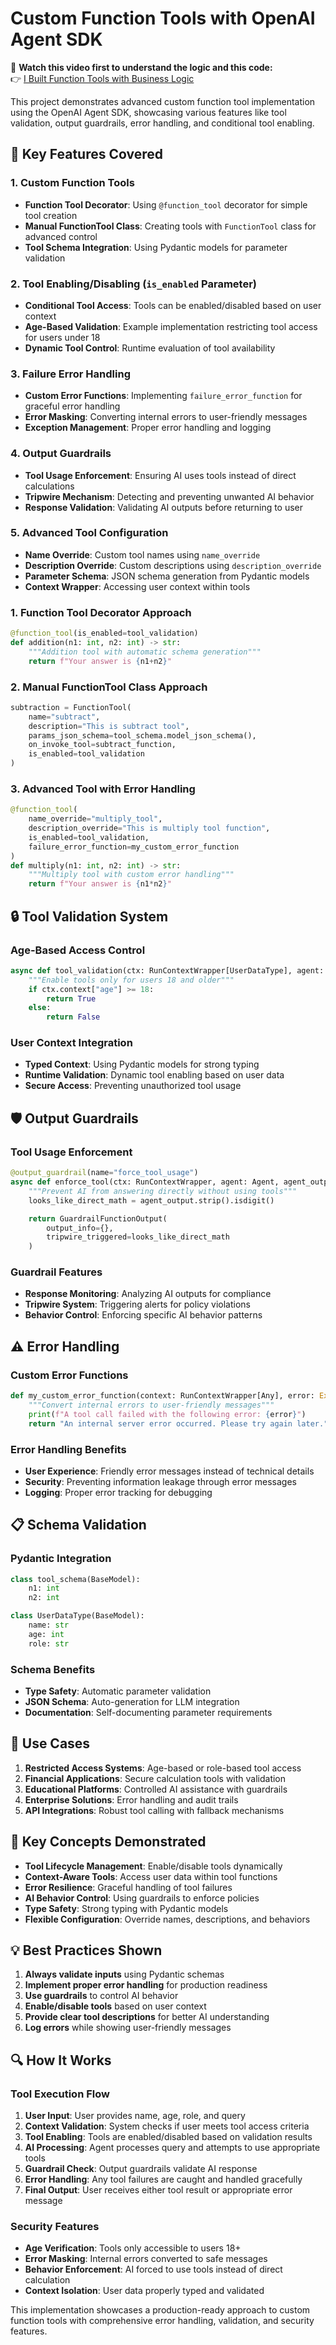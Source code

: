 # Custom Function Tools with OpenAI Agent SDK


🎥 **Watch this video first to understand the logic and this code:**  
👉 [I Built Function Tools with Business Logic ](https://www.youtube.com/watch?v=mTBYQBbUhQg)



This project demonstrates advanced custom function tool implementation using the OpenAI Agent SDK, showcasing various features like tool validation, output guardrails, error handling, and conditional tool enabling.

## 🚀 Key Features Covered

### 1. **Custom Function Tools**

- **Function Tool Decorator**: Using `@function_tool` decorator for simple tool creation
- **Manual FunctionTool Class**: Creating tools with `FunctionTool` class for advanced control
- **Tool Schema Integration**: Using Pydantic models for parameter validation

### 2. **Tool Enabling/Disabling (`is_enabled` Parameter)**

- **Conditional Tool Access**: Tools can be enabled/disabled based on user context
- **Age-Based Validation**: Example implementation restricting tool access for users under 18
- **Dynamic Tool Control**: Runtime evaluation of tool availability

### 3. **Failure Error Handling**

- **Custom Error Functions**: Implementing `failure_error_function` for graceful error handling
- **Error Masking**: Converting internal errors to user-friendly messages
- **Exception Management**: Proper error handling and logging

### 4. **Output Guardrails**

- **Tool Usage Enforcement**: Ensuring AI uses tools instead of direct calculations
- **Tripwire Mechanism**: Detecting and preventing unwanted AI behavior
- **Response Validation**: Validating AI outputs before returning to user

### 5. **Advanced Tool Configuration**

- **Name Override**: Custom tool names using `name_override`
- **Description Override**: Custom descriptions using `description_override`
- **Parameter Schema**: JSON schema generation from Pydantic models
- **Context Wrapper**: Accessing user context within tools


### 1. Function Tool Decorator Approach

```python
@function_tool(is_enabled=tool_validation)
def addition(n1: int, n2: int) -> str:
    """Addition tool with automatic schema generation"""
    return f"Your answer is {n1+n2}"
```

### 2. Manual FunctionTool Class Approach

```python
subtraction = FunctionTool(
    name="subtract",
    description="This is subtract tool",
    params_json_schema=tool_schema.model_json_schema(),
    on_invoke_tool=subtract_function,
    is_enabled=tool_validation
)
```

### 3. Advanced Tool with Error Handling

```python
@function_tool(
    name_override="multiply_tool",
    description_override="This is multiply tool function",
    is_enabled=tool_validation,
    failure_error_function=my_custom_error_function
)
def multiply(n1: int, n2: int) -> str:
    """Multiply tool with custom error handling"""
    return f"Your answer is {n1*n2}"
```

## 🔒 Tool Validation System

### Age-Based Access Control

```python
async def tool_validation(ctx: RunContextWrapper[UserDataType], agent: Agent[UserDataType]):
    """Enable tools only for users 18 and older"""
    if ctx.context["age"] >= 18:
        return True
    else:
        return False
```

### User Context Integration

- **Typed Context**: Using Pydantic models for strong typing
- **Runtime Validation**: Dynamic tool enabling based on user data
- **Secure Access**: Preventing unauthorized tool usage

## 🛡️ Output Guardrails

### Tool Usage Enforcement

```python
@output_guardrail(name="force_tool_usage")
async def enforce_tool(ctx: RunContextWrapper, agent: Agent, agent_output: str) -> GuardrailFunctionOutput:
    """Prevent AI from answering directly without using tools"""
    looks_like_direct_math = agent_output.strip().isdigit()

    return GuardrailFunctionOutput(
        output_info={},
        tripwire_triggered=looks_like_direct_math
    )
```

### Guardrail Features

- **Response Monitoring**: Analyzing AI outputs for compliance
- **Tripwire System**: Triggering alerts for policy violations
- **Behavior Control**: Enforcing specific AI behavior patterns

## ⚠️ Error Handling

### Custom Error Functions

```python
def my_custom_error_function(context: RunContextWrapper[Any], error: Exception) -> str:
    """Convert internal errors to user-friendly messages"""
    print(f"A tool call failed with the following error: {error}")
    return "An internal server error occurred. Please try again later."
```

### Error Handling Benefits

- **User Experience**: Friendly error messages instead of technical details
- **Security**: Preventing information leakage through error messages
- **Logging**: Proper error tracking for debugging

## 📋 Schema Validation

### Pydantic Integration

```python
class tool_schema(BaseModel):
    n1: int
    n2: int

class UserDataType(BaseModel):
    name: str
    age: int
    role: str
```

### Schema Benefits

- **Type Safety**: Automatic parameter validation
- **JSON Schema**: Auto-generation for LLM integration
- **Documentation**: Self-documenting parameter requirements

## 🎯 Use Cases

1. **Restricted Access Systems**: Age-based or role-based tool access
2. **Financial Applications**: Secure calculation tools with validation
3. **Educational Platforms**: Controlled AI assistance with guardrails
4. **Enterprise Solutions**: Error handling and audit trails
5. **API Integrations**: Robust tool calling with fallback mechanisms

## 🔧 Key Concepts Demonstrated

- **Tool Lifecycle Management**: Enable/disable tools dynamically
- **Context-Aware Tools**: Access user data within tool functions
- **Error Resilience**: Graceful handling of tool failures
- **AI Behavior Control**: Using guardrails to enforce policies
- **Type Safety**: Strong typing with Pydantic models
- **Flexible Configuration**: Override names, descriptions, and behaviors

## 💡 Best Practices Shown

1. **Always validate inputs** using Pydantic schemas
2. **Implement proper error handling** for production readiness
3. **Use guardrails** to control AI behavior
4. **Enable/disable tools** based on user context
5. **Provide clear tool descriptions** for better AI understanding
6. **Log errors** while showing user-friendly messages

## 🔍 How It Works

### Tool Execution Flow

1. **User Input**: User provides name, age, role, and query
2. **Context Validation**: System checks if user meets tool access criteria
3. **Tool Enabling**: Tools are enabled/disabled based on validation results
4. **AI Processing**: Agent processes query and attempts to use appropriate tools
5. **Guardrail Check**: Output guardrails validate AI response
6. **Error Handling**: Any tool failures are caught and handled gracefully
7. **Final Output**: User receives either tool result or appropriate error message

### Security Features

- **Age Verification**: Tools only accessible to users 18+
- **Error Masking**: Internal errors converted to safe messages
- **Behavior Enforcement**: AI forced to use tools instead of direct calculation
- **Context Isolation**: User data properly typed and validated

This implementation showcases a production-ready approach to custom function tools with comprehensive error handling, validation, and security features.

<!-- I think this is enough :) too much for today -->
<!-- Happy coding -->